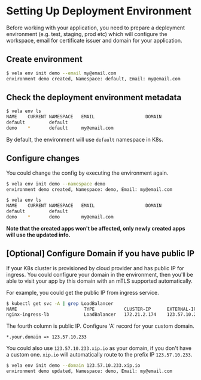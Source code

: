 # Setting Up Deployment Environment

Before working with your application, you need to prepare a deployment environment (e.g. test, staging, prod etc) which will configure the workspace, email for certificate issuer and domain for your application.

## Create environment

```bash
$ vela env init demo --email my@email.com
environment demo created, Namespace: default, Email: my@email.com
```

## Check the deployment environment metadata

```bash
$ vela env ls
NAME   	CURRENT	NAMESPACE	EMAIL                	DOMAIN
default	       	default  	
demo   	*      	default  	my@email.com
```

By default, the environment will use `default` namespace in K8s.

## Configure changes 

You could change the config by executing the environment again.

```bash
$ vela env init demo --namespace demo
environment demo created, Namespace: demo, Email: my@email.com
```

```bash
$ vela env ls
NAME   	CURRENT	NAMESPACE	EMAIL                	DOMAIN
default	       	default  	
demo   	*      	demo     	my@email.com
```

**Note that the created apps won't be affected, only newly created apps will use the updated info.**

## [Optional] Configure Domain if you have public IP

If your K8s cluster is provisioned by cloud provider and has public IP for ingress.
You could configure your domain in the environment, then you'll be able to visit
your app by this domain with an mTLS supported automatically.

For example, you could get the public IP from ingress service.  

```bash
$ kubectl get svc -A | grep LoadBalancer
NAME                         TYPE           CLUSTER-IP      EXTERNAL-IP     PORT(S)                      AGE
nginx-ingress-lb             LoadBalancer   172.21.2.174    123.57.10.233   80:32740/TCP,443:32086/TCP   41d
```

The fourth column is public IP. Configure 'A' record for your custom domain.

```
*.your.domain => 123.57.10.233
``` 

You could also use `123.57.10.233.xip.io` as your domain, if you don't have a custom one.
`xip.io` will automatically route to the prefix IP `123.57.10.233`.


```bash
$ vela env init demo --domain 123.57.10.233.xip.io
environment demo updated, Namespace: demo, Email: my@email.com
```



